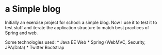 a Simple blog
====
Initially an exercise project for school: a simple blog. Now I use it to test it to test stuff and iterate the application structure to match best practices of Spring and web.

Some technologies used:
	* Java EE Web
	* Spring (WebMVC, Security, JPA/Data)
	* Twitter Bootstrap